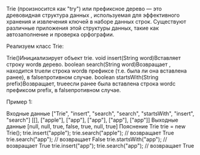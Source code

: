 Trie (произносится как "try") или префиксное дерево — это древовидная структура данных , используемая для эффективного хранения и извлечения ключей в наборе данных строк. Существуют различные приложения этой структуры данных, такие как автозаполнение и проверка орфографии.

Реализуем класс Trie:

Trie()Инициализирует объект trie.
void insert(String word)Вставляет строку wordв дерево.
boolean search(String word)Возвращает , находится trueли строка wordв префиксе (т.е. была ли она вставлена ​​ранее), в falseпротивном случае.
boolean startsWith(String prefix)Возвращает, trueесли ранее была вставлена ​​строка wordс префиксом prefix, в falseпротивном случае.

Пример 1:

Входные данные
["Trie", "insert", "search", "search", "startsWith", "insert", "search"]
[[], ["apple"], ["app"], ["app"], ["app"], ["app"]] Выходные данные
[null, null, true, false, true, null, true] Пояснение
Trie trie = new Trie();
trie.insert("apple");
trie.search("apple"); // возвращает True
trie.search("app"); // возвращает False
trie.startsWith("app"); // возвращает True
trie.insert("app");
trie.search("app"); // возвращает True
